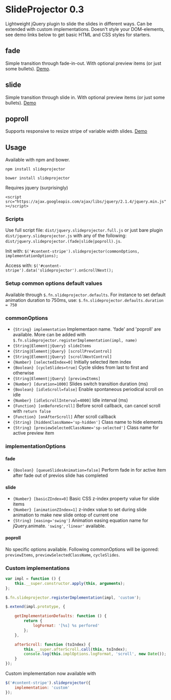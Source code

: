 # SlideProjector 0.3

Lightweight jQuery plugin to slide the slides in different ways. Can be extended with custom implementations.  Doesn't style your DOM-elements, see demo links below to get basic HTML and CSS styles for starters.

## fade
Simple transition through fade-in-out. With optional preview items (or just some bullets). 
[Demo](http://codepen.io/achesco/pen/dogLYV).

## slide
Simple transition through slide in. With optional preview items (or just some bullets). 
[Demo](http://codepen.io/achesco/pen/GJYLZB)

## poproll
Supports responsive to resize stripe of variable width slides. 
[Demo](http://codepen.io/achesco/pen/MwPRja)

## Usage

Available with npm and bower.

`npm install slideprojector`

`bower install slideprojector`

Requires jquery (surprisingly)

`<script src="https://ajax.googleapis.com/ajax/libs/jquery/2.1.4/jquery.min.js"></script>`

### Scripts

Use full script file: `dist/jquery.slideprojector.full.js` or just bare plugin `dist/jquery.slideprojector.js` with any of the following: `dist/jquery.slideprojector.(fade|slide|poproll).js`.

Init with: `$('#content-stripe').slideprojector(commonOptions, implementationOptions);`

Access with: `$('#content-stripe').data('slideprojector').onScrollNext();`

### Setup common options default values

Available through `$.fn.slideprojector.defaults`. For instance to set default animation duration to 750ms, use: 
`$.fn.slideprojector.defaults.duration = 750`

### commonOptions

* `{String} implementation` Implementaon name. 'fade' and 'poproll' are available. More can be added with `$.fn.slideprojector.registerImplementation(impl, name)`
* `{String|Element|jQuery} slideItems`
* `{String|Element|jQuery} [scrollPrevControl]`
* `{String|Element|jQuery} [scrollNextControl]`
* `{Number} [selectedIndex=0]` Initially selected item index
* `{Boolean} [cycleSlides=true]` Cycle slides from last to first and otherwise
* `{String|Element|jQuery} [previewItems]`
* `{Number} [duration=1000]` Slides switch transition duration (ms)
* `{Boolean} [idleScroll=false]` Enable spontaneous periodical scroll on idle
* `{Number} [idleScrollInterval=4000]` Idle interval (ms)
* `{Function} [onBeforeScroll]` Before scroll callback, can cancel scroll with `return false`
* `{Function} [onAfterScroll]` After scroll callback
* `{String} [hiddenClassName='sp-hidden']` Class name to hide elements
* `{String} [previewSelectedClassName='sp-selected']` Class name for active preview item

### implementationOptions
#### fade

* `{Boolean} [queueSlidesAnimation=false]` Perform fade in for active item after fade out of previos slide has completed

#### slide

* `{Number} [basicZIndex=0]` Basic CSS z-index property value for slide items
* `{Number} [animationZIndex=1]` z-index value to set during slide animation to make new slide ontop of current one
* `{String} [easing='swing']` Animation easing equation name for jQuery.animate. `'swing'`, `'linear'` available.

#### poproll

No specific options available.
Following commonOptions will be igonred: `previewItems`, `previewSelectedClassName`, `cycleSlides`.

### Custom implementations

```js
var impl = function () {
    this.__super.constructor.apply(this, arguments);
};

$.fn.slideprojector.registerImplementation(impl, 'custom');

$.extend(impl.prototype, {

    getImplementationDefaults: function () {
        return {
            logFormat: '[%s] %s perfored'
        };
    },

    afterScroll: function (toIndex) {
        this.__super.afterScroll.call(this, toIndex);
        console.log(this.implOptions.logFormat, 'scroll', new Date());
    }
});
```

Custom implementation now available with

```js
$('#content-stripe').slideprojector({
    implementation: 'custom'
});
```
